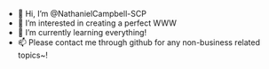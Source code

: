 - 👋 Hi, I’m @NathanielCampbell-SCP
- 👀 I’m interested in creating a perfect WWW
- 🌱 I’m currently learning everything!
- 📫 Please contact me through github for any non-business related topics~!
